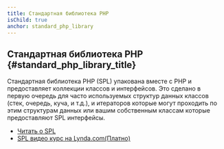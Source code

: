 ```yaml
---
title: Стандартная библиотека PHP
isChild: true
anchor: standard_php_library
---
```


## Стандартная библиотека PHP {#standard_php_library_title}

Стандартная библиотека PHP (SPL) упакована вместе с PHP и предоставляет коллекции классов и интерфейсов. Это сделано
в первую очередь для часто используемых структур данных классов (стек, очередь, куча, и т.д.), и итераторов которые могут
проходить по этим структурам данных или вашим собственным классам которые предоставляют SPL интерфейсы.

* [Читать о SPL][spl]
* [SPL видео курс на Lynda.com(Платно)][spllynda]

[spl]: https://www.php.net/book.spl
[spllynda]: https://www.lynda.com/PHP-tutorials/Up-Running-Standard-PHP-Library/175038-2.html
